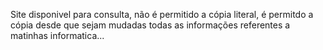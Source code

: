 Site disponivel para consulta, não é permitido a cópia literal, é permitdo a cópia desde que sejam mudadas todas as informações referentes a matinhas informatica...
